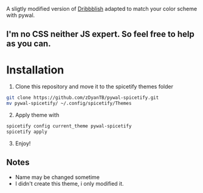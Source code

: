 A sligtly modified version of [Dribbblish](https://github.com/spicetify/spicetify-themes/tree/master/Dribbblish) adapted to match your color scheme with pywal.

I'm no CSS neither JS expert. So feel free to help as you can.
---
# Installation

1. Clone this repository and move it to the spicetify themes folder
```bash
git clone https://github.com/zDyanTB/pywal-spicetify.git
mv pywal-spicetify/ ~/.config/spicetify/Themes
```
2. Apply theme with
```bash
spicetify config current_theme pywal-spicetify
spicetify apply
```
3. Enjoy!

## Notes
* Name may be changed sometime
* I didn't create this theme, i only modified it.

